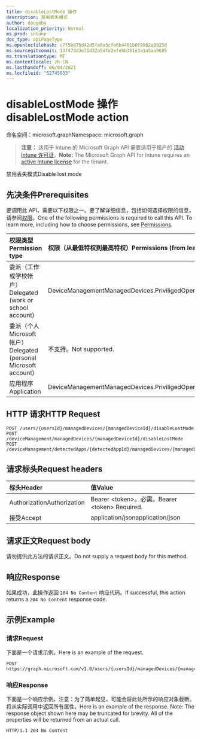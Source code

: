 ```yaml
---
title: disableLostMode 操作
description: 禁用丢失模式
author: dougeby
localization_priority: Normal
ms.prod: intune
doc_type: apiPageType
ms.openlocfilehash: c7f5b875d42d5fe0a3cfe6b4401b0f9902a0925d
ms.sourcegitcommit: 13f474d3e71d32a5dfe2efebb351e3a1a5aa9685
ms.translationtype: MT
ms.contentlocale: zh-CN
ms.lasthandoff: 06/04/2021
ms.locfileid: "52745833"
---
```

# <a name="disablelostmode-action"></a><span data-ttu-id="41c22-103">disableLostMode 操作</span><span class="sxs-lookup"><span data-stu-id="41c22-103">disableLostMode action</span></span>

<span data-ttu-id="41c22-104">命名空间：microsoft.graph</span><span class="sxs-lookup"><span data-stu-id="41c22-104">Namespace: microsoft.graph</span></span>

> <span data-ttu-id="41c22-105">**注意：** 适用于 Intune 的 Microsoft Graph API 需要适用于租户的 [活动 Intune 许可证](https://go.microsoft.com/fwlink/?linkid=839381)。</span><span class="sxs-lookup"><span data-stu-id="41c22-105">**Note:** The Microsoft Graph API for Intune requires an [active Intune license](https://go.microsoft.com/fwlink/?linkid=839381) for the tenant.</span></span>

<span data-ttu-id="41c22-106">禁用丢失模式</span><span class="sxs-lookup"><span data-stu-id="41c22-106">Disable lost mode</span></span>

## <a name="prerequisites"></a><span data-ttu-id="41c22-107">先决条件</span><span class="sxs-lookup"><span data-stu-id="41c22-107">Prerequisites</span></span>
<span data-ttu-id="41c22-p101">要调用此 API，需要以下权限之一。要了解详细信息，包括如何选择权限的信息，请参阅[权限](/graph/permissions-reference)。</span><span class="sxs-lookup"><span data-stu-id="41c22-p101">One of the following permissions is required to call this API. To learn more, including how to choose permissions, see [Permissions](/graph/permissions-reference).</span></span>

|<span data-ttu-id="41c22-110">权限类型</span><span class="sxs-lookup"><span data-stu-id="41c22-110">Permission type</span></span>|<span data-ttu-id="41c22-111">权限（从最低特权到最高特权）</span><span class="sxs-lookup"><span data-stu-id="41c22-111">Permissions (from least to most privileged)</span></span>|
|:---|:---|
|<span data-ttu-id="41c22-112">委派（工作或学校帐户）</span><span class="sxs-lookup"><span data-stu-id="41c22-112">Delegated (work or school account)</span></span>|<span data-ttu-id="41c22-113">DeviceManagementManagedDevices.PriviligedOperation.All</span><span class="sxs-lookup"><span data-stu-id="41c22-113">DeviceManagementManagedDevices.PriviligedOperation.All</span></span>|
|<span data-ttu-id="41c22-114">委派（个人 Microsoft 帐户）</span><span class="sxs-lookup"><span data-stu-id="41c22-114">Delegated (personal Microsoft account)</span></span>|<span data-ttu-id="41c22-115">不支持。</span><span class="sxs-lookup"><span data-stu-id="41c22-115">Not supported.</span></span>|
|<span data-ttu-id="41c22-116">应用程序</span><span class="sxs-lookup"><span data-stu-id="41c22-116">Application</span></span>|<span data-ttu-id="41c22-117">DeviceManagementManagedDevices.PriviligedOperation.All</span><span class="sxs-lookup"><span data-stu-id="41c22-117">DeviceManagementManagedDevices.PriviligedOperation.All</span></span>|

## <a name="http-request"></a><span data-ttu-id="41c22-118">HTTP 请求</span><span class="sxs-lookup"><span data-stu-id="41c22-118">HTTP Request</span></span>
<!-- {
  "blockType": "ignored"
}
-->
``` http
POST /users/{usersId}/managedDevices/{managedDeviceId}/disableLostMode
POST /deviceManagement/managedDevices/{managedDeviceId}/disableLostMode
POST /deviceManagement/detectedApps/{detectedAppId}/managedDevices/{managedDeviceId}/disableLostMode
```

## <a name="request-headers"></a><span data-ttu-id="41c22-119">请求标头</span><span class="sxs-lookup"><span data-stu-id="41c22-119">Request headers</span></span>
|<span data-ttu-id="41c22-120">标头</span><span class="sxs-lookup"><span data-stu-id="41c22-120">Header</span></span>|<span data-ttu-id="41c22-121">值</span><span class="sxs-lookup"><span data-stu-id="41c22-121">Value</span></span>|
|:---|:---|
|<span data-ttu-id="41c22-122">Authorization</span><span class="sxs-lookup"><span data-stu-id="41c22-122">Authorization</span></span>|<span data-ttu-id="41c22-123">Bearer &lt;token&gt;。必需。</span><span class="sxs-lookup"><span data-stu-id="41c22-123">Bearer &lt;token&gt; Required.</span></span>|
|<span data-ttu-id="41c22-124">接受</span><span class="sxs-lookup"><span data-stu-id="41c22-124">Accept</span></span>|<span data-ttu-id="41c22-125">application/json</span><span class="sxs-lookup"><span data-stu-id="41c22-125">application/json</span></span>|

## <a name="request-body"></a><span data-ttu-id="41c22-126">请求正文</span><span class="sxs-lookup"><span data-stu-id="41c22-126">Request body</span></span>
<span data-ttu-id="41c22-127">请勿提供此方法的请求正文。</span><span class="sxs-lookup"><span data-stu-id="41c22-127">Do not supply a request body for this method.</span></span>

## <a name="response"></a><span data-ttu-id="41c22-128">响应</span><span class="sxs-lookup"><span data-stu-id="41c22-128">Response</span></span>
<span data-ttu-id="41c22-129">如果成功，此操作返回 `204 No Content` 响应代码。</span><span class="sxs-lookup"><span data-stu-id="41c22-129">If successful, this action returns a `204 No Content` response code.</span></span>

## <a name="example"></a><span data-ttu-id="41c22-130">示例</span><span class="sxs-lookup"><span data-stu-id="41c22-130">Example</span></span>

### <a name="request"></a><span data-ttu-id="41c22-131">请求</span><span class="sxs-lookup"><span data-stu-id="41c22-131">Request</span></span>
<span data-ttu-id="41c22-132">下面是一个请求示例。</span><span class="sxs-lookup"><span data-stu-id="41c22-132">Here is an example of the request.</span></span>
``` http
POST https://graph.microsoft.com/v1.0/users/{usersId}/managedDevices/{managedDeviceId}/disableLostMode
```

### <a name="response"></a><span data-ttu-id="41c22-133">响应</span><span class="sxs-lookup"><span data-stu-id="41c22-133">Response</span></span>
<span data-ttu-id="41c22-p102">下面是一个响应示例。注意：为了简单起见，可能会将此处所示的响应对象截断。将从实际调用中返回所有属性。</span><span class="sxs-lookup"><span data-stu-id="41c22-p102">Here is an example of the response. Note: The response object shown here may be truncated for brevity. All of the properties will be returned from an actual call.</span></span>
``` http
HTTP/1.1 204 No Content
```





